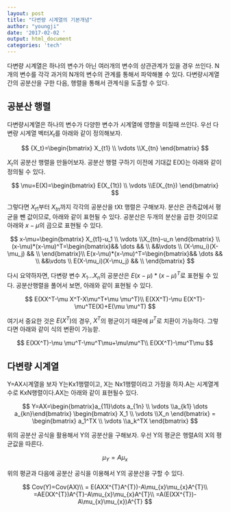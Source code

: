 ```yaml
---
layout: post
title: "다변량 시계열의 기본개념"
author: "youngji"
date: '2017-02-02 '
output: html_document
categories: 'tech'
---
```

다변량 시계열은 하나의 변수가 아닌 여러개의 변수의 상관관계가 있을 경우 쓰인다. N개의 변수를 각각 과거의 N개의 변수의 관계를 통해서 파악해볼 수 있다. 다변량시계열간의 공분산을 구한 다음, 행렬을 통해서 관계식을 도출할 수 있다.  

## 공분산 행렬
다변량시계열은 하나의 변수가 다양한 변수가 시계열에 영향을 미칠때 쓰인다. 우선 다변량 시계열 벡터$X_t$를 아래와 같이 정의해보자.

$$
{X_t}=\begin{bmatrix} X_{t1} \\ \vdots \\X_{tn} \end{bmatrix}
$$

$X_t$의 공분산 행렬을 만들어보자. 공분산 행렬 구하기 이전에 기대값 E(X)는 아래와 같이 정의될 수 있다.

$$
\mu=E(X)=\begin{bmatrix} E(X_{1t}) \\ \vdots \\E(X_{tn}) \end{bmatrix}
$$

그렇다면 $X_{t1}$부터 $X_{tn}$까지 각각의 공분산을 tXt 행렬은 구해보자. 분산은 관측값에서 평균을 뺀 값이므로, 아래와 같이 표현될 수 있다. 공분산은 두개의 분산을 곱한 것이므로 아래와 $x-\mu$의 곱으로 표현될 수 있다.

$$
x-\mu=\begin{bmatrix} X_{t1}-u_1 \\ \vdots \\X_{tn}-u_n \end{bmatrix} \\
(x-\mu)*(x-\mu)^T=\begin{bmatrix}&& \dots && \\ &&\vdots \\ (X-\mu_i)(X-\mu_j) && \\ \end{bmatrix}\\
E(x-\mu)*(x-\mu)^T=\begin{bmatrix}&& \dots && \\ &&\vdots \\ E(X-\mu_i)(X-\mu_j) && \\ \end{bmatrix}
$$

다시 요약하자면, 다변량 변수 $X_1 \dots X_n$의 공분산은 $E(x-\mu)* (x-\mu)^T$로 표현될 수 있다. 공분산행렬을 풀어서 보면,  아래와 같이 표현될 수 있다.

$$
E(XX^T-\mu X^T-X\mu^T+\mu \mu^T)\\
E(XX^T)-\mu E(X^T)-\mu^TE(X)+E(\mu \mu^T)
$$

여기서 중요한 것은 $E(X^T)$의 경우, $X^T$의 평균이기 때문에 $\mu^T$로 치환이 가능하다. 그렇다면 아래와 같이 식의 변환이 가능핟.

$$
E(XX^T)-\mu \mu^T-\mu^T\mu+\mu\mu^T\\
E(XX^T)-\mu^T\mu
$$

## 다변량 시계열
Y=AX시계열을 보자 Y는Kx1행렬이고, X는 Nx1행렬이라고 가정을 하자.A는 시계열계수로 KxN행렬이다.AX는 아래와 같이 표현될수 있다.

$$
Y=AX=\begin{bmatrix}a_{11}\dots a_{1n} \\ \vdots \\a_{k1} \dots a_{kn}\end{bmatrix}
\begin{bmatrix} X_1 \\ \vdots \\X_n  \end{bmatrix}
= \begin{bmatrix} a_1^TX \\ \vdots \\a_k^TX  \end{bmatrix}
$$

위의 공분산 공식을 활용해서  Y의 공분산을 구해보자. 우선 Y의 평균은 행렬A의 X의 평균값을 따른다.

$$
\mu_{Y}=A \mu_x
$$

위의 평균과 다음에 공분산 공식을 이용해서 Y의 공분산을 구할 수 있다.   

$$
Cov(Y)=Cov(AX)\\
= E(AXX^{T}A^{T})-A\mu_{x}\mu_{x}A^{T}\\
=AE(XX^{T})A^{T}-A\mu_{x}\mu_{x}A^{T}\\
=A(E(XX^{T})-A\mu_{x}\mu_{x})A^{T}
$$

